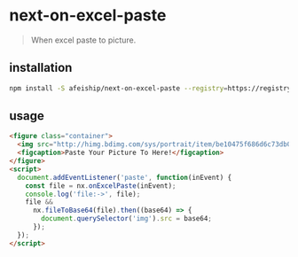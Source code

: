 # next-on-excel-paste
> When excel paste to picture.

## installation
```bash
npm install -S afeiship/next-on-excel-paste --registry=https://registry.npm.taobao.org
```

## usage
```html
<figure class="container">
  <img src="http://himg.bdimg.com/sys/portrait/item/be10475f686d6c73db00.jpg" />
  <figcaption>Paste Your Picture To Here!</figcaption>
</figure>
<script>
  document.addEventListener('paste', function(inEvent) {
    const file = nx.onExcelPaste(inEvent);
    console.log('file:->', file);
    file &&
      nx.fileToBase64(file).then((base64) => {
        document.querySelector('img').src = base64;
      });
  });
</script>
```
